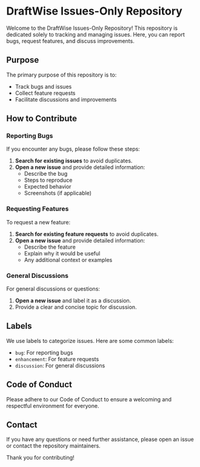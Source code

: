 # DraftWise Issues-Only Repository

Welcome to the DraftWise Issues-Only Repository! This repository is dedicated solely to tracking and managing issues. Here, you can report bugs, request features, and discuss improvements.

## Purpose

The primary purpose of this repository is to:
- Track bugs and issues
- Collect feature requests
- Facilitate discussions and improvements

## How to Contribute

### Reporting Bugs

If you encounter any bugs, please follow these steps:
1. **Search for existing issues** to avoid duplicates.
2. **Open a new issue** and provide detailed information:
   - Describe the bug
   - Steps to reproduce
   - Expected behavior
   - Screenshots (if applicable)

### Requesting Features

To request a new feature:
1. **Search for existing feature requests** to avoid duplicates.
2. **Open a new issue** and provide detailed information:
   - Describe the feature
   - Explain why it would be useful
   - Any additional context or examples

### General Discussions

For general discussions or questions:
1. **Open a new issue** and label it as a discussion.
2. Provide a clear and concise topic for discussion.

## Labels

We use labels to categorize issues. Here are some common labels:
- `bug`: For reporting bugs
- `enhancement`: For feature requests
- `discussion`: For general discussions

## Code of Conduct

Please adhere to our Code of Conduct to ensure a welcoming and respectful environment for everyone.

## Contact

If you have any questions or need further assistance, please open an issue or contact the repository maintainers.

Thank you for contributing!
